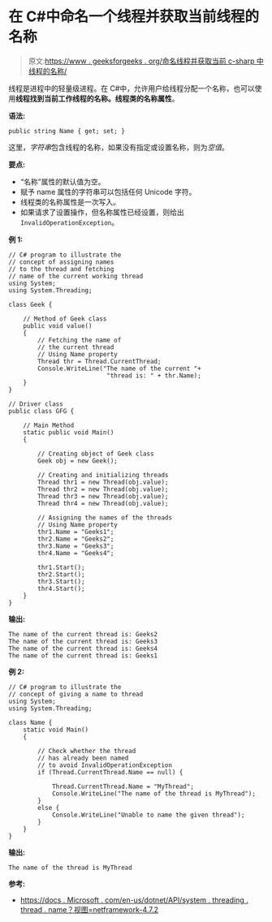 # 在 C#中命名一个线程并获取当前线程的名称

> 原文:[https://www . geeksforgeeks . org/命名线程并获取当前 c-sharp 中线程的名称/](https://www.geeksforgeeks.org/naming-a-thread-and-fetching-name-of-current-thread-in-c-sharp/)

线程是进程中的轻量级进程。在 C#中，允许用户给线程分配一个名称，也可以使用**线程找到当前工作线程的名称。线程类的名称属性**。

**语法:**

```
public string Name { get; set; }
```

这里，*字符串*包含线程的名称，如果没有指定或设置名称，则为*空值*。

**要点:**

*   “名称”属性的默认值为空。
*   赋予 name 属性的字符串可以包括任何 Unicode 字符。
*   线程类的名称属性是一次写入。
*   如果请求了设置操作，但名称属性已经设置，则给出`InvalidOperationException`。

**例 1:**

```
// C# program to illustrate the 
// concept of assigning names 
// to the thread and fetching
// name of the current working thread
using System;
using System.Threading;

class Geek {

    // Method of Geek class
    public void value()
    {
        // Fetching the name of 
        // the current thread
        // Using Name property
        Thread thr = Thread.CurrentThread;
        Console.WriteLine("The name of the current "+
                           "thread is: " + thr.Name);
    }
}

// Driver class
public class GFG {

    // Main Method
    static public void Main()
    {

        // Creating object of Geek class
        Geek obj = new Geek();

        // Creating and initializing threads
        Thread thr1 = new Thread(obj.value);
        Thread thr2 = new Thread(obj.value);
        Thread thr3 = new Thread(obj.value);
        Thread thr4 = new Thread(obj.value);

        // Assigning the names of the threads
        // Using Name property
        thr1.Name = "Geeks1";
        thr2.Name = "Geeks2";
        thr3.Name = "Geeks3";
        thr4.Name = "Geeks4";

        thr1.Start();
        thr2.Start();
        thr3.Start();
        thr4.Start();
    }
}
```

**输出:**

```
The name of the current thread is: Geeks2
The name of the current thread is: Geeks3
The name of the current thread is: Geeks4
The name of the current thread is: Geeks1

```

**例 2:**

```
// C# program to illustrate the 
// concept of giving a name to thread
using System;
using System.Threading;

class Name {
    static void Main()
    {

        // Check whether the thread
        // has already been named
        // to avoid InvalidOperationException
        if (Thread.CurrentThread.Name == null) {

            Thread.CurrentThread.Name = "MyThread";
            Console.WriteLine("The name of the thread is MyThread");
        }
        else {
            Console.WriteLine("Unable to name the given thread");
        }
    }
}
```

**输出:**

```
The name of the thread is MyThread

```

**参考:**

*   [https://docs . Microsoft . com/en-us/dotnet/API/system . threading . thread . name？视图=netframework-4.7.2](https://docs.microsoft.com/en-us/dotnet/api/system.threading.thread.name?view=netframework-4.7.2)